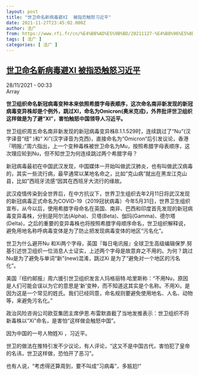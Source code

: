 ```yaml
---
layout: post
title: "世卫命名新病毒避XI  被指恐触怒习近平"
date: 2021-11-27T23:45:02.000Z
author: 法广
from: https://www.rfi.fr/cn/%E4%B8%AD%E5%9B%BD/20211127-%E4%B8%96%E5%8D%AB%E5%91%BD%E5%90%8D%E6%96%B0%E7%97%85%E6%AF%92%E9%81%BFxi-%E8%A2%AB%E6%8C%87%E6%81%90%E8%A7%A6%E6%80%92%E4%B9%A0%E8%BF%91%E5%B9%B3
tags: [ 法广 ]
categories: [ 法广 ]
---
```

<!--1638056702000-->
[世卫命名新病毒避XI  被指恐触怒习近平](https://www.rfi.fr/cn/%E4%B8%AD%E5%9B%BD/20211127-%E4%B8%96%E5%8D%AB%E5%91%BD%E5%90%8D%E6%96%B0%E7%97%85%E6%AF%92%E9%81%BFxi-%E8%A2%AB%E6%8C%87%E6%81%90%E8%A7%A6%E6%80%92%E4%B9%A0%E8%BF%91%E5%B9%B3)
------

<div>
<div>28/11/2021 - 00:33</div>Array<p><strong>                    世卫组织命名新冠病毒变种本来依照希腊字母表顺序，这次命名南非新发现的新冠病毒变异株却是个例外，跳过XI，命名为Omicron(奥米克戎)，外界批评世卫组织这样做是为了避“XI”，害怕触怒中国领导人习近平。                </strong></p><div >                    <p>世卫组织周五命名南非新发现的新冠病毒变异株B.1.1.529时，连续跳过了“Nu”(汉字译音“纽” )和“ Xi”(汉字译音为克西)，直接命名为“Omicron“后引发议论，香港『明报』”周六指出，上一个变种毒株被世卫命名为Mu，按照希腊字母表顺序，这次理应轮到Nu，但不知世卫为何连续跳过两个希腊字母？</p><p>新冠病毒最初在中国武汉发现，中国媒体一开始叫做武汉肺炎，也有叫做武汉病毒的，其实一些流行病，最早通常以某地名命之，比如“克山病“就出在黑龙江克山县，比如”西班牙流感“因其在西班牙大流行的缘故。</p><p>武汉疫情传染到全世界后，在中方抗议下，世界卫生组织去年2月11日将武汉发现的新冠病毒正式命名为COVID-19（2019冠状病毒）今年5月31日，世界卫生组织宣布，从今以后，使用希腊字母命名在英国、南非、巴西和印度首先发现的新冠病毒变异毒株，分别是阿尔法(Alpha)、贝塔(Beta)、伽玛(Gamma)、德尔塔(Delta)，之后的重要的变异毒株也将按照希腊字母顺序命名，世卫组织解释说，避免用地名称呼病毒变体是为了防止把发现病毒变体的地区“污名化”。</p><p>世卫为什么避开Nu 和Xi两个字母，英国『每日电讯报』全球卫生高级编辑保罗.努基引述世卫组织一位消息人士证实，上述两个字母是故意弃之不用的。为何？跳过Nu是为了避免与单词“新”(new)混淆，跳过Xi 是为了“避免对一个地区的污名化”。</p><p>美国『纽约邮报』周六援引世卫组织发言人玛格丽特.哈里斯称：“不用Nu，原因是人们可能会误以为它的意思是‘新’变种，而不知道这其实是个名称。不用Xi，是因为这是一个常见的姓氏。我们已经同意，命名规则要避免使用地名、人名、动物等，来避免污名化。”</p><p>政治风险咨询公司欧亚集团主席伊恩.布雷默直截了当地发推表示：世卫组织不将新毒株以“Xi”命名，是害怕“这样做会触怒中国”。</p><p>因为中国的一号人物姓Xi ，习近平。</p><p>世卫的做法在推特引发不少议论，有人评论，“这又不是中国古代，害怕犯了皇帝的名讳，世卫这样做，恐怕开了恶习”。</p><p>也有人说，“考虑得还算周到，要不叫成“习病毒”，多尴尬!“</p>                                            <div data-selfpromo-newsletter>    </div>    <div data-selfpromo-app>    </div>                </div>
</div>
